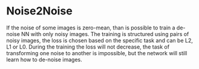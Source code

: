 # Noise2Noise

If the noise of some images is zero-mean, than is possible to train a de-noise NN with only noisy images.
The training is structured using pairs of noisy images, the loss is chosen based on the specific task and can be L2, L1 or L0. During the training the loss will not decrease, the task of transforming one noise to another is impossible, but the network will still learn how to de-noise images.
